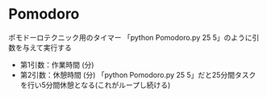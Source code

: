 # Pomodoro
ポモドーロテクニック用のタイマー
「python Pomodoro.py 25 5」のように引数を与えて実行する
- 第1引数：作業時間 (分)
- 第2引数：休憩時間 (分)
「python Pomodoro.py 25 5」だと25分間タスクを行い5分間休憩となる(これがループし続ける)
